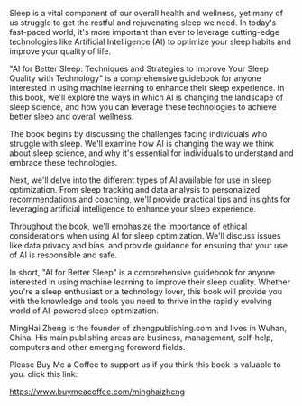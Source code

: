 
Sleep is a vital component of our overall health and wellness, yet many of us struggle to get the restful and rejuvenating sleep we need. In today's fast-paced world, it's more important than ever to leverage cutting-edge technologies like Artificial Intelligence (AI) to optimize your sleep habits and improve your quality of life.

"AI for Better Sleep: Techniques and Strategies to Improve Your Sleep Quality with Technology" is a comprehensive guidebook for anyone interested in using machine learning to enhance their sleep experience. In this book, we'll explore the ways in which AI is changing the landscape of sleep science, and how you can leverage these technologies to achieve better sleep and overall wellness.

The book begins by discussing the challenges facing individuals who struggle with sleep. We'll examine how AI is changing the way we think about sleep science, and why it's essential for individuals to understand and embrace these technologies.

Next, we'll delve into the different types of AI available for use in sleep optimization. From sleep tracking and data analysis to personalized recommendations and coaching, we'll provide practical tips and insights for leveraging artificial intelligence to enhance your sleep experience.

Throughout the book, we'll emphasize the importance of ethical considerations when using AI for sleep optimization. We'll discuss issues like data privacy and bias, and provide guidance for ensuring that your use of AI is responsible and safe.

In short, "AI for Better Sleep" is a comprehensive guidebook for anyone interested in using machine learning to improve their sleep quality. Whether you're a sleep enthusiast or a technology lover, this book will provide you with the knowledge and tools you need to thrive in the rapidly evolving world of AI-powered sleep optimization.

MingHai Zheng is the founder of zhengpublishing.com and lives in Wuhan, China. His main publishing areas are business, management, self-help, computers and other emerging foreword fields.

Please Buy Me a Coffee to support us if you think this book is valuable to you. click this link:

https://www.buymeacoffee.com/minghaizheng
